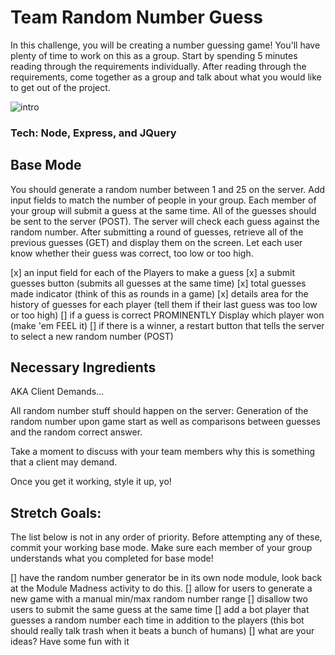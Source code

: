 # Team Random Number Guess

In this challenge, you will be creating a number guessing game! You'll have plenty of time to work on this as a group. Start by spending 5 minutes reading through the requirements individually. After reading through the requirements, come together as a group and talk about what you would like to get out of the project.

![intro](quads_week1_updated.png)

### Tech: Node, Express, and JQuery

## Base Mode

You should generate a random number between 1 and 25 on the server. Add input fields to match the number of people in your group. Each member of your group will submit a guess at the same time. All of the guesses should be sent to the server (POST). The server will check each guess against the random number. After submitting a round of guesses, retrieve all of the previous guesses (GET) and display them on the screen. Let each user know whether their guess was correct, too low or too high. 

[x] an input field for each of the Players to make a guess
[x] a submit guesses button (submits all guesses at the same time)
[x] total guesses made indicator (think of this as rounds in a game)
[x] details area for the history of guesses for each player (tell them if their last guess was too low or too high)
[] if a guess is correct PROMINENTLY Display which player won (make 'em FEEL it)
[] if there is a winner, a restart button that tells the server to select a new random number (POST)

Necessary Ingredients
-

AKA Client Demands...

All random number stuff should happen on the server: Generation of the random number upon game start as well as comparisons between guesses and the random correct answer. 

Take a moment to discuss with your team members why this is something that a client may demand.

Once you get it working, style it up, yo!

Stretch Goals:
-

The list below is not in any order of priority. Before attempting any of these, commit your working base mode. Make sure each member of your group understands what you completed for base mode! 

[] have the random number generator be in its own node module, look back at the Module Madness activity to do this.
[] allow for users to generate a new game with a manual min/max random number range
[] disallow two users to submit the same guess at the same time
[] add a bot player that guesses a random number each time in addition to the players (this bot should really talk trash when it beats a bunch of humans)
[] what are your ideas? Have some fun with it

